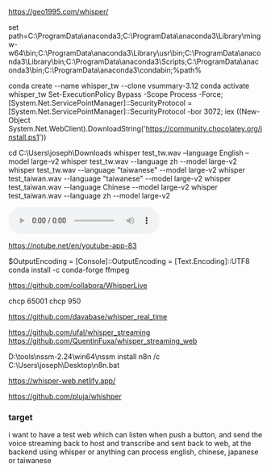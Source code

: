 https://geo1995.com/whisper/

set path=C:\ProgramData\anaconda3;C:\ProgramData\anaconda3\Library\mingw-w64\bin;C:\ProgramData\anaconda3\Library\usr\bin;C:\ProgramData\anaconda3\Library\bin;C:\ProgramData\anaconda3\Scripts;C:\ProgramData\anaconda3\bin;C:\ProgramData\anaconda3\condabin;%path%

conda create --name whisper_tw --clone vsummary-3.12
conda activate whisper_tw
Set-ExecutionPolicy Bypass -Scope Process -Force; [System.Net.ServicePointManager]::SecurityProtocol = [System.Net.ServicePointManager]::SecurityProtocol -bor 3072; iex ((New-Object System.Net.WebClient).DownloadString('https://community.chocolatey.org/install.ps1'))

cd C:\Users\joseph\Downloads
whisper test_tw.wav –language English –model large-v2
whisper test_tw.wav --language zh --model large-v2
whisper test_tw.wav --language "taiwanese" --model large-v2
whisper test_taiwan.wav --language "taiwanese" --model large-v2
whisper test_taiwan.wav --language Chinese --model large-v2
whisper test_taiwan.wav --language zh --model large-v2

<audio controls src="c:/Users/joseph/Downloads/Sam Altman there’s no “magic red button” to stop AI.wav" title="Title"></audio>

https://notube.net/en/youtube-app-83

$OutputEncoding = [Console]::OutputEncoding = [Text.Encoding]::UTF8
conda install -c conda-forge ffmpeg


https://github.com/collabora/WhisperLive


chcp 65001
chcp  950


https://github.com/davabase/whisper_real_time


https://github.com/ufal/whisper_streaming
https://github.com/QuentinFuxa/whisper_streaming_web


D:\tools\nssm-2.24\win64\nssm install n8n
/c C:\Users\joseph\Desktop\n8n.bat


https://whisper-web.netlify.app/

https://github.com/pluja/whishper


### target
i want to have a test web which can listen when push a button, and send the voice streaming back to host and transcribe and sent back to web, at the backend using whisper or anything can process english, chinese, japanese or taiwanese
